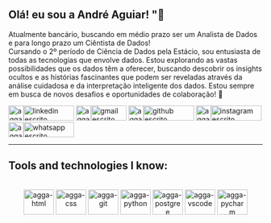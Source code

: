 ## Olá! eu sou a André Aguiar! "👋 
Atualmente bancário, buscando em médio prazo ser um Analista de Dados e para longo prazo um Ciêntista de Dados! <br>
Cursando o 2º período de Ciência de Dados pela Estácio, sou entusiasta de todas as tecnologias que envolve dados. Estou explorando as vastas possibilidades que os dados têm a oferecer, buscando descobrir os   insights ocultos e as histórias fascinantes que podem ser reveladas através da análise cuidadosa e da interpretação inteligente dos dados. Estou sempre em busca de novos desafios e oportunidades ‎de colaboração! 🚀
<br>

<div style="display: inline-block">
  <a href="https://www.linkedin.com/in/andre-aguiar-3990a517b/" target="_black">
    <img alt="agga-linkedin" align="top" height="30" width="30" src="https://cdn.jsdelivr.net/gh/devicons/devicon@latest/icons/linkedin/linkedin-original.svg"><img alt="linkedin escrito" height="30" width="100" src="https://img.shields.io/badge/Linkedin%20-%E2%80%8E%20-%E2%80%8Eblack?style=flat-square&labelColor=white&color=white"></a>

  <a href="mailto:aggaguiar@gmail.com" target="_black">
    <img alt="agga-gmail" height="30" width="30" src="https://upload.wikimedia.org/wikipedia/commons/7/7e/Gmail_icon_%282020%29.svg"><img alt="gmail escrito" height="30" width="70" src="https://img.shields.io/badge/Gmail-%E2%80%8E%20-%E2%80%8Eblack?style=flat-square&labelColor=white&color=white"></a>

  <a href="https://github.com/andregustavoaguiar" target="_black">
    <img alt="agga-github" height="30" width="30" src="https://cdn.jsdelivr.net/gh/devicons/devicon@latest/icons/github/github-original.svg"><img alt="github escrito" height="30" width="100" src="https://img.shields.io/badge/Follow%20me!%20-%E2%80%8E%20-%E2%80%8Eblack?style=flat-square&labelColor=white&color=white"></a>

  <a href="https://instagram.com/andregustavo.aguiar" target="_blank">
    <img alt="agga-instagram" height="30" width="30" src="https://static.xx.fbcdn.net/rsrc.php/v3/yx/r/tBxa1IFcTQH.png"><img alt="instagram escrito" height="30" width="100" src="https://img.shields.io/badge/Instagram-%E2%80%8E%20-%E2%80%8Eblack?style=flat-square&labelColor=white&color=white"></a>
  
  <a href="https://wa.me/+5522999669922" target="_black">
    <img alt="agga-whatsapp" height="30" width="30" src="https://img.freepik.com/vetores-premium/icone-do-aplicativo-whatsapp-mensageiro-popular-logotipo-da-midia-social-ilustracao-em-vetor_277909-406.jpg"><img alt="whatsapp escrito"height="30" width="100" src="https://img.shields.io/badge/WhatsApp-%E2%80%8E%20-%E2%80%8Eblack?style=flat-square&labelColor=white&color=white"></a>
</div>

<hr>

## Tools and technologies I know:

<br>
<div style="display: inline_block" align="center">
<img alt="agga-html" height="50" width="60" src="https://cdn.jsdelivr.net/gh/devicons/devicon@latest/icons/html5/html5-original-wordmark.svg" /> 
<img alt="agga-css" height="50" width="60" src="https://cdn.jsdelivr.net/gh/devicons/devicon@latest/icons/css3/css3-original-wordmark.svg" /> 
<img alt="agga-git" height="50" width="60" src="https://cdn.jsdelivr.net/gh/devicons/devicon@latest/icons/git/git-original-wordmark.svg" /> 
<img alt="agga-python" height="50" width="60" src="https://cdn.jsdelivr.net/gh/devicons/devicon@latest/icons/python/python-original-wordmark.svg" />
<img alt="agga-postgree" height="50" width="60" src="https://cdn.jsdelivr.net/gh/devicons/devicon@latest/icons/postgresql/postgresql-original-wordmark.svg" /> 
<img alt="agga-vscode" height="50" width="60" src="https://cdn.jsdelivr.net/gh/devicons/devicon@latest/icons/vscode/vscode-original-wordmark.svg" />
<img alt="agga-pycharm" height="50" width="60" src="https://cdn.jsdelivr.net/gh/devicons/devicon@latest/icons/pycharm/pycharm-original.svg" />
</div>

